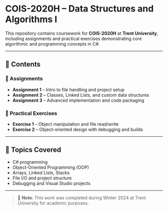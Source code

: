 # COIS-2020H – Data Structures and Algorithms I

This repository contains coursework for **COIS-2020H** at **Trent University**, including assignments and practical exercises demonstrating core algorithmic and programming concepts in C#.

---

## 📁 Contents

### 📝 Assignments
- **Assignment 1** – Intro to file handling and project setup
- **Assignment 2** – Classes, Linked Lists, and custom data structures
- **Assignment 3** – Advanced implementation and code packaging

### 🧪 Practical Exercises
- **Exercise 1** – Object manipulation and file read/write
- **Exercise 2** – Object-oriented design with debugging and builds

---

## 🧠 Topics Covered
- C# programming
- Object-Oriented Programming (OOP)
- Arrays, Linked Lists, Stacks
- File I/O and project structure
- Debugging and Visual Studio projects

---

> 📌 **Note**: This work was completed during Winter 2024 at Trent University for academic purposes.

